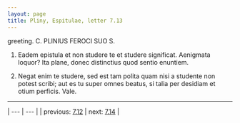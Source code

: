 ```yaml
---
layout: page
title: Pliny, Espitulae, letter 7.13
---
```


greeting. C. PLINIUS FEROCI SUO S.



1. Eadem epistula et non studere te et studere significat. Aenigmata loquor? Ita plane, donec distinctius quod sentio enuntiem.



2. Negat enim te studere, sed est tam polita quam nisi a studente non potest scribi; aut es tu super omnes beatus, si talia per desidiam et otium perficis. Vale.



---

| --- | --- |
| previous: [7.12](../7.12/) | next: [7.14](../7.14/) |